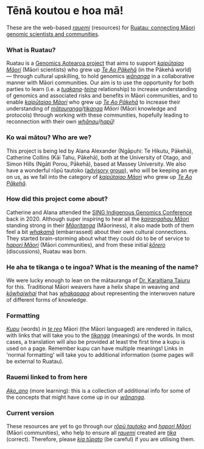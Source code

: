 

# Tēnā koutou e hoa mā!
These are the web-based [*rauemi*](https://maoridictionary.co.nz/search?idiom=&phrase=&proverb=&loan=&histLoanWords=&keywords=rauemi) (resources) for [Ruatau: connecting Māori genomic scientists and communities](https://www.genomics-aotearoa.org.nz/projects/ruatau).

### What is Ruatau?  
Ruatau is a [Genomics Aotearoa project](https://www.genomics-aotearoa.org.nz/projects/ruatau) that aims to support [*kaipūtaiao Māori*](https://translate.google.com/?hl=mi&sl=mi&tl=en&text=kaip%C5%ABtaiao%20M%C4%81ori&op=translate) (Māori scientists) who grew up [*Te Ao Pākehā*](https://translate.google.com/?hl=mi&sl=mi&tl=en&text=te%20ao%20P%C4%81keh%C4%81&op=translate) (in the Pākehā world) — through cultural upskilling, to hold genomics [*wānanga*](https://maoridictionary.co.nz/search?idiom=&phrase=&proverb=&loan=&histLoanWords=&keywords=w%C4%81nanga) in a collaborative manner with Māori communities. Our aim is to use the opportunity for both parties to learn (i.e. a [*tuakana*](https://maoridictionary.co.nz/search?idiom=&phrase=&proverb=&loan=&histLoanWords=&keywords=tuakana)-[*teina*](https://maoridictionary.co.nz/search?idiom=&phrase=&proverb=&loan=&histLoanWords=&keywords=teina) relationship) to increase understanding of genomics and associated risks and benefits in Māori communities, and to enable [*kaipūtaiao Māori*](https://translate.google.com/?hl=mi&sl=mi&tl=en&text=kaip%C5%ABtaiao%20M%C4%81ori&op=translate) who grew up [*Te Ao Pākehā*](https://translate.google.com/?hl=mi&sl=mi&tl=en&text=te%20ao%20P%C4%81keh%C4%81&op=translate) to increase their understanding of [*mātauranga*](https://maoridictionary.co.nz/search?idiom=&phrase=&proverb=&loan=&histLoanWords=&keywords=m%C4%81tauranga)/[*tikanga*](https://maoridictionary.co.nz/search?idiom=&phrase=&proverb=&loan=&histLoanWords=&keywords=tikanga) *Māori* (Māori knowledge and protocols) through working with these communities, hopefully leading to reconnection with their own [*whānau*](https://maoridictionary.co.nz/search?idiom=&phrase=&proverb=&loan=&histLoanWords=&keywords=wh%C4%81nau)/[*hapū*](https://maoridictionary.co.nz/search?idiom=&phrase=&proverb=&loan=&histLoanWords=&keywords=hap%C5%AB)!  

### Ko wai mātou? Who are we?
This project is being led by Alana Alexander (Ngāpuhi: Te Hikutu, Pākehā), Catherine Collins (Kāi Tahu, Pākehā), both at the University of Otago, and Simon Hills (Ngāti Porou, Pākehā), based at Massey University. We also have a wonderful rōpū tautoko ([advisory group](kaimahi/index.md)), who will be keeping an eye on us, as we fall into the category of [*kaipūtaiao Māori*](https://translate.google.com/?hl=mi&sl=mi&tl=en&text=kaip%C5%ABtaiao%20M%C4%81ori&op=translate) who grew up [*Te Ao Pākehā*](https://translate.google.com/?hl=mi&sl=mi&tl=en&text=te%20ao%20P%C4%81keh%C4%81&op=translate).

### How did this project come about?
Catherine and Alana attended the [SING Indigenous Genomics Conference](https://www.singaotearoa.nz/singconference-2020) back in 2020. Although super inspiring to hear all the [*kairangahau Māori*](https://translate.google.com/?hl=mi&sl=mi&tl=en&text=kairangahau%20M%C4%81ori&op=translate) standing strong in their [*Māoritanga*](https://maoridictionary.co.nz/search?idiom=&phrase=&proverb=&loan=&histLoanWords=&keywords=maoritanga) (Māoriness), it also made both of them feel a bit [*whakamā*](https://maoridictionary.co.nz/search?idiom=&phrase=&proverb=&loan=&histLoanWords=&keywords=whakam%C4%81) (embarrassed) about their own cultural connections. They started brain-storming about what they could do to be of service to [*hapori Māori*](https://translate.google.com/?hl=mi&sl=mi&tl=en&text=hapori%20M%C4%81ori&op=translate) (Māori communities), and from these initial [*kōrero*](https://maoridictionary.co.nz/search?idiom=&phrase=&proverb=&loan=&histLoanWords=&keywords=k%C5%8Drero) (discussions), Ruatau was born.

### He aha te tikanga o te ingoa? What is the meaning of the name?
We were lucky enough to lean on the mātauranga of [Dr. Karaitiana Taiuru](https://www.taiuru.maori.nz/) for this. Traditional Māori weavers have a helix shape in weaving and [*kōwhaiwhai*](https://maoridictionary.co.nz/search?idiom=&phrase=&proverb=&loan=&histLoanWords=&keywords=k%C5%8Dwhaiwhai) that has [*whakapapa*](https://maoridictionary.co.nz/search?idiom=&phrase=&proverb=&loan=&histLoanWords=&keywords=whakapapa) about representing the interwoven nature of different forms of knowledge.

### Formatting
[*Kupu*](https://maoridictionary.co.nz/search?idiom=&phrase=&proverb=&loan=&histLoanWords=&keywords=kupu) (words) in [*te reo*](https://translate.google.com/?hl=mi&sl=mi&tl=en&text=te%20reo&op=translate) Māori (the Māori languaged) are rendered in italics, with links that will take you to the [*tikanga*](https://maoridictionary.co.nz/search?idiom=&phrase=&proverb=&loan=&histLoanWords=&keywords=tikanga) (meanings) of the words. In most cases, a translation will also be provided at least the first time a kupu is used on a page. Remember kupu can have multiple meanings! Links in 'normal formatting' will take you to additional information (some pages will be external to Ruatau).

### Rauemi linked to from here
[*Ako_ano*](ako_ano/index.md) (more learning): this is a collection of additional info for some of the concepts that might have come up in our [*wānanga*](https://maoridictionary.co.nz/search?idiom=&phrase=&proverb=&loan=&histLoanWords=&keywords=w%C4%81nanga).

### Current version
These resources are yet to go through our [*rōpū tautoko*](https://translate.google.com/?hl=mi&sl=mi&tl=en&text=r%C5%8Dp%C5%AB%20tautoko&op=translate) and [*hapori Māori*](https://translate.google.com/?hl=mi&sl=mi&tl=en&text=hapori%20M%C4%81ori%0A&op=translate) (Māori communities), who help to ensure all [*rauemi*](https://maoridictionary.co.nz/search?idiom=&phrase=&proverb=&loan=&histLoanWords=&keywords=rauemi) created are [*tika*](https://maoridictionary.co.nz/search?idiom=&phrase=&proverb=&loan=&histLoanWords=&keywords=tika) (correct). Therefore, please [*kia tūpato*](https://translate.google.com/?hl=mi&sl=mi&tl=en&text=kia%20t%C5%ABpato%0A&op=translate) (be careful) if you are utilising them.

